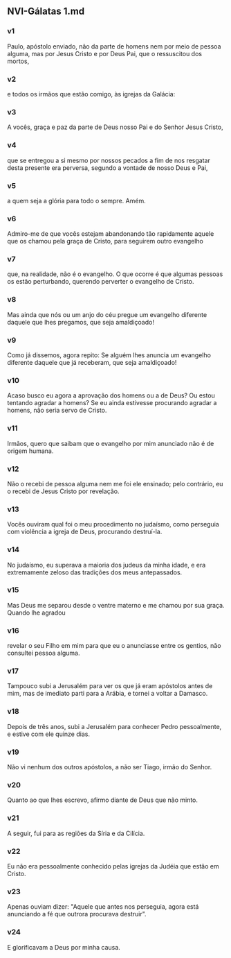 ## NVI-Gálatas 1.md
### v1
 Paulo, apóstolo enviado, não da parte de homens nem por meio de pessoa alguma, mas por Jesus Cristo e por Deus Pai, que o ressuscitou dos mortos,
### v2
 e todos os irmãos que estão comigo, às igrejas da Galácia:
### v3
 A vocês, graça e paz da parte de Deus nosso Pai e do Senhor Jesus Cristo,
### v4
 que se entregou a si mesmo por nossos pecados a fim de nos resgatar desta presente era perversa, segundo a vontade de nosso Deus e Pai,
### v5
 a quem seja a glória para todo o sempre. Amém.
### v6
 Admiro-me de que vocês estejam abandonando tão rapidamente aquele que os chamou pela graça de Cristo, para seguirem outro evangelho
### v7
 que, na realidade, não é o evangelho. O que ocorre é que algumas pessoas os estão perturbando, querendo perverter o evangelho de Cristo.
### v8
 Mas ainda que nós ou um anjo do céu pregue um evangelho diferente daquele que lhes pregamos, que seja amaldiçoado!
### v9
 Como já dissemos, agora repito: Se alguém lhes anuncia um evangelho diferente daquele que já receberam, que seja amaldiçoado!
### v10
 Acaso busco eu agora a aprovação dos homens ou a de Deus? Ou estou tentando agradar a homens? Se eu ainda estivesse procurando agradar a homens, não seria servo de Cristo.
### v11
 Irmãos, quero que saibam que o evangelho por mim anunciado não é de origem humana.
### v12
 Não o recebi de pessoa alguma nem me foi ele ensinado; pelo contrário, eu o recebi de Jesus Cristo por revelação.
### v13
 Vocês ouviram qual foi o meu procedimento no judaísmo, como perseguia com violência a igreja de Deus, procurando destruí-la.
### v14
 No judaísmo, eu superava a maioria dos judeus da minha idade, e era extremamente zeloso das tradições dos meus antepassados.
### v15
 Mas Deus me separou desde o ventre materno e me chamou por sua graça. Quando lhe agradou
### v16
 revelar o seu Filho em mim para que eu o anunciasse entre os gentios, não consultei pessoa alguma.
### v17
 Tampouco subi a Jerusalém para ver os que já eram apóstolos antes de mim, mas de imediato parti para a Arábia, e tornei a voltar a Damasco.
### v18
 Depois de três anos, subi a Jerusalém para conhecer Pedro pessoalmente, e estive com ele quinze dias.
### v19
 Não vi nenhum dos outros apóstolos, a não ser Tiago, irmão do Senhor.
### v20
 Quanto ao que lhes escrevo, afirmo diante de Deus que não minto.
### v21
 A seguir, fui para as regiões da Síria e da Cilícia.
### v22
 Eu não era pessoalmente conhecido pelas igrejas da Judéia que estão em Cristo.
### v23
 Apenas ouviam dizer: "Aquele que antes nos perseguia, agora está anunciando a fé que outrora procurava destruir".
### v24
 E glorificavam a Deus por minha causa.
